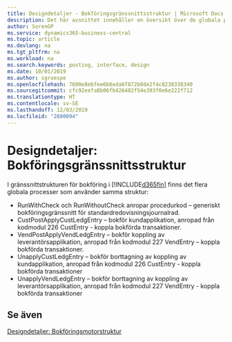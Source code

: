 ```yaml
---
title: Designdetaljer - Bokföringsgränssnittsstruktur | Microsoft Docs
description: Det här avsnittet innehåller en översikt över de globala procedurerna i bokföringsgränssnittsstruktur.
author: SorenGP
ms.service: dynamics365-business-central
ms.topic: article
ms.devlang: na
ms.tgt_pltfrm: na
ms.workload: na
ms.search.keywords: posting, interface, design
ms.date: 10/01/2019
ms.author: sgroespe
ms.openlocfilehash: 7600e8ebfee6b6eda6f872b0de2f4c8238338340
ms.sourcegitcommit: cfc92eefa8b06fb426482f54e393f0e6e222f712
ms.translationtype: HT
ms.contentlocale: sv-SE
ms.lasthandoff: 12/03/2019
ms.locfileid: "2880094"
---
```

# <a name="design-details-posting-interface-structure"></a>Designdetaljer: Bokföringsgränssnittsstruktur
I gränssnittstrukturen för bokföring i [!INCLUDE[d365fin](includes/d365fin_md.md)] finns det flera globala processer som använder samma struktur:  
  
* RunWithCheck och RunWithoutCheck anropar procedurkod – generiskt bokföringsgränssnitt för standardredovisningsjournalrad.  
* CustPostApplyCustLedgEntry – bokför kundapplikation, anropad från kodmodul 226 CustEntry - koppla bokförda transaktioner.  
* VendPostApplyVendLedgEntry – bokför koppling av leverantörsapplikation, anropad från kodmodul 227 VendEntry – koppla bokförda transaktioner.  
* UnapplyCustLedgEntry – bokför borttagning av koppling av kundapplikation, anropad från kodmodul 226 CustEntry - koppla bokförda transaktioner  
* UnapplyVendLedgEntry – bokför borttagning av koppling av leverantörsapplikation, anropad från kodmodul 227 VendEntry - koppla bokförda transaktioner  
  
## <a name="see-also"></a>Se även  
[Designdetaljer: Bokföringsmotorstruktur](design-details-posting-engine-structure.md)